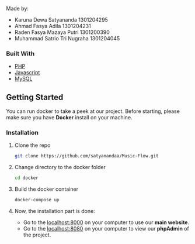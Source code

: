 Made by:
- Karuna Dewa Satyananda		   1301204295
- Ahmad Fasya Adila			      1301204231
- Raden Fasya Mazaya Putri 	   1301200390
- Muhammad Satrio Tri Nugraha 	1301204045

### Built With

- [PHP](https://www.php.net/)
- [Javascript](https://www.javascript.com/)
- [MySQL](https://www.mysql.com/)

<!-- GETTING STARTED -->
## Getting Started

You can run docker to take a peek at our project. Before starting, please make sure you have **Docker** install on your machine.

### Installation

1. Clone the repo
   ```sh
   git clone https://github.com/satyanandaa/Music-Flow.git
   ```
2. Change directory to the docker folder
   ```sh
   cd docker
   ```
3. Build the docker container
   ```sh
   docker-compose up
   ```
4. Now, the installation part is done:
   
   - Go to the [localhost:8000](http://localhost:8000/) on your computer to use our **main website**.
   - Go to the [localhost:8080](http://localhost:8080/) on your computer to view our **phpAdmin** of the project.
